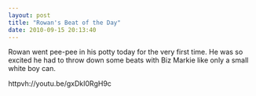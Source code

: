 ```yaml
---
layout: post
title: "Rowan's Beat of the Day"
date: 2010-09-15 20:13:40
---
```

Rowan went pee-pee in his potty today for the very first time. He was so excited he had to throw down some beats with Biz Markie like only a small white boy can.

httpvh://youtu.be/gxDkI0RgH9c

